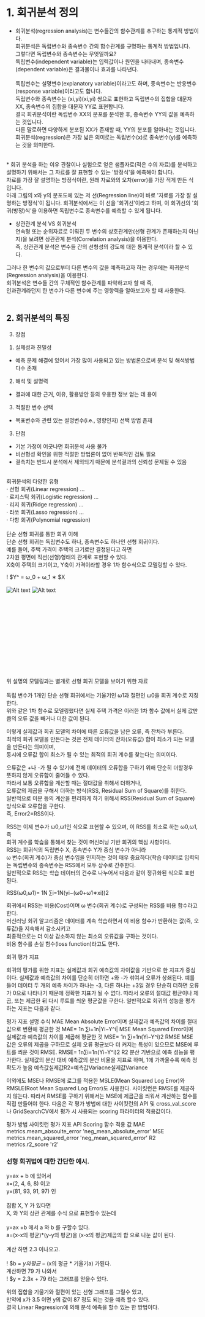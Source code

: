

# 1. 회귀분석 정의

* 회귀분석(regression analysis)는 변수들간의 함수관계를 추구하는 통계적 방법이다. <br>
회귀분석은 독립변수와 종속변수 간의 함수관계를 규명하는 통계적 방법입니다. <br>
그렇다면 독립변수와 종속변수는 무엇일까요? <br>
독립변수(independent variable)는 입력값이나 원인을 나타내며, 종속변수(dependent variable)은 결과물이나 효과를 나타낸다. <br>
<br>독립변수는 설명변수(explanatory variable)이라고도 하며, 종속변수는 반응변수(response variable)이라고도 합니다. <br>
독립변수와 종속변수는 (xi,yi)(xi,yi) 쌍으로 표현하고 독립변수의 집합을 대문자 XX, 종속변수의 집합을 대문자 YY로 표현합니다. <br>
결국 회귀분석이란 독립변수 XX의 분포를 분석한 후, 종속변수 YY의 값을 예측하는 것입니다. <br>
다른 말로하면 다양하게 분포된 XX가 존재할 때, YY의 분포를 알아내는 것입니다.<br>
회귀분석(regression)은 가장 넓은 의미로는 독립변수(x)로 종속변수(y)를 예측하는 것을 의미한다. <br>

<br>
* 회귀 분석을 하는 이유
관찰이나 실험으로 얻은 샘플자료(적은 수의 자료)를 분석하고 설명하기 위해서는 그 자료를 잘 표현할 수 있는 '방정식'을 예측해야 합니다. <br>
자료를 가장 잘 설명하는 방정식이란, 원래 자료와의 오차(error)를 가장 적게 만든 식 입니다.<br>
아래 그림의 x와 y의 분포도에 있는 저 선(Regression line)이 바로 '자료를 가장 잘 설명하는 방정식'이 됩니다.
회귀분석에서는 이 선을 '회귀선'이라고 하며, 이 회귀선의 '회귀(방정)식'을 이용하면 독립변수로 종속변수를 예측할 수 있게 됩니다. <br>

* 상관관계 분석 VS 회귀분석<br>
연속형 또는 순위자료로 이뤄진 두 변수의 상호관계만(선형 관계가 존재하는지 아닌지)을 보려면 상관관계 분석(Correlation analysis)을 이용한다. <br>
즉, 상관관계 분석은 변수들 간의 선형성의 강도에 대한 통계적 분석이라 할 수 있다.<br> 

그러나 한 변수의 값으로부터 다른 변수의 값을 예측하고자 하는 경우에는 회귀분석(Regression analysis)을 이용한다. <br>
회귀분석은 변수들 간의 구체적인 함수관계를 파악하고자 할 때 즉, <br>
인과관계라던지 한 변수가 다른 변수에 주는 영향력을 알아보고자 할 때 사용한다.<br>
<br>
## 2.  회귀분석의 특징<br>
3.  장점<br>
1)  실제성과 친밀성<br>
-  예측 문제 해결에 있어서 가장 많이 사용되고 있는 방법론으로써 분석 및 해석방법 다수 존재<br>
2)  해석 및 설명력<br>
-  결과에 대한 근거, 이유, 활용방안 등의 유용한 정보 얻는 데 용이<br>
3)  적절한 변수 선택<br>
-  목표변수와 관련 있는 설명변수(i.e., 영향인자) 선택 방법 존재<br>
3.  단점<br>
-  기본 가정이 어긋나면 회귀분석 사용 불가<br>
-  비선형성 확인을 위한 적절한 방법론이 없어 반복적인 검토 필요<br>
-  결측치는 반드시 분석에서 제외되기 때문에 분석결과의 신뢰성 문제될 수 있음<br>
<br>
회귀분석의 다양한 유형<br>
·        선형 회귀(Linear regression) ...<br>
·        로지스틱 회귀(Logistic regression) ...<br>
·        리지 회귀(Ridge regression) ...<br>
·        라쏘 회귀(Lasso regression) ...<br>
·        다항 회귀(Polynomial regression) <br><br>
단순 선형 회귀를 통한 회귀 이해<br>
단순 선형 회귀는 독립변수도 하나, 종속변수도 하나인 선형 회귀이다.<br> 
예를 들어, 주택 가격이 주택의 크기로만 결정된다고 하면 <br>
2차원 평면에 직선(선형)형태의 관계로 표현할 수 있다. <br>
X축이 주택의 크기이고, Y축이 가격이라할 경우 1차 함수식으로 모델링할 수 있다.
 
! $Y^ = ω_0 + ω_1 ∗ $X <br>
<br>![Alt text](/path/to/img.jpg)
![Alt text](/path/to/img.jpg "Optional title")
<br>
<br>
<br>
<br>
<br>
<br>
<br>
<br>
<br>
<br>
<br>
<br>
<br>

위 설명의 모델링과는 별개로 선형 회귀 모델을 보이기 위한 자료 <br><br>
 독립 변수가 1개인 단순 선형 회귀에서는 기울기인 ω1과 절편인 ω0을 회귀 계수로 지칭한다. <br>
위와 같은 1차 함수로 모델링했다면 실제 주택 가격은 이러한 1차 함수 값에서 실제 값만큼의 오류 값을 빼거나 더한 값이 된다.<br>
 
이렇게 실제값과 회귀 모델의 차이에 따른 오류값을 남은 오류, 즉 잔차라 부른다. <br>
최적의 회귀 모델을 만든다는 것은 전체 데이터의 잔차(오류값) 합이 최소가 되는 모델을 만든다는 의미이며, <br>
동시에 오류값 합이 최소가 될 수 있는 최적의 회귀 계수를 찾는다는 의미이다.
 
오류값은 +나 -가 될 수 있기에 전체 데이터의 오류합을 구하기 위해 단순히 더할경우 뜻하지 않게 오류합이 줄어들 수 있다. <br>
따라서 보통 오류합을 계산할 때는 절대값을 취해서 더하거나, <br>
오류값의 제곱을 구해서 더하는 방식(RSS, Residual Sum of Square)를 취한다. <br>
일반적으로 미분 등의 계산을 편리하게 하기 위해서 RSS(Residual Sum of Square) 방식으로 오류합을 구한다. <br>
즉, Error2=RSS이다.<br>
 
RSS는 이제 변수가 ω0,ω1인 식으로 표현할 수 있으며, 이 RSS를 최소로 하는 ω0,ω1, 즉 <br>
회귀 계수를 학습을 통해서 찾는 것이 머신러닝 기반 회귀의 핵심 사항이다. <br>
RSS는 회귀식의 독립변수 X, 종속변수 Y가 중심 변수가 아니라 <br>
ω 변수(회귀 계수)가 중심 변수임을 인지하는 것이 매우 중요하다(학습 데이터로 입력되는 독립변수와 종속변수는 RSS에서 모두 상수로 간주한다. <br>
일반적으로 RSS는 학습 데이터의 건수로 나누어서 다음과 같이 정규화된 식으로 표현된다.<br>
 
RSS(ω0,ω1)= 1N ∑i=1N(yi−(ω0+ω1∗xi))2
 
회귀에서 RSS는 비용(Cost)이며 ω 변수(회귀 계수)로 구성되는 RSS를 비용 함수라고 한다. <br>
머신러닝 회귀 알고리즘은 데이터를 계속 학습하면서 이 비용 함수가 반환하는 값(즉, 오류값)을 지속해서 감소시키고 <br>
최종적으로는 더 이상 감소하지 않는 최소의 오류값을 구하는 것이다. <br>
비용 함수를 손실 함수(loss function)라고도 한다.<br>
 
회귀 평가 지표<br>

회귀의 평가를 위한 지표는 실제값과 회귀 예측값의 차이값을 기반으로 한 지표가 중심이다. 실제값과 예측값의 차이를 단순히 더하면 +와 -가 섞여서 오류가 상쇄된다. 예를 들어 데이터 두 개의 예측 차이가 하나는 -3, 다른 하나는 +3일 경우 단순히 더하면 오류가 0으로 나타나기 때문에 정확한 지표가 될 수 없다. 따라서 오류의 절대값 평균이나 제곱, 또는 제곱한 뒤 다시 루트를 씌운 평균값을 구한다. 일반적으로 회귀의 성능을 평가하는 지표는 다음과 같다.
 
평가 지표
설명
수식
MAE
Mean Absolute Error이며 실제값과 예측값의 차이를 절대값으로 변환해 평균한 것
MAE= 1n ∑i=1n|Yi−Y^i|
MSE
Mean Squared Error이며 실제값과 예측값의 차이를 제곱해 평균한 것
MSE= 1n ∑i=1n(Yi−Y^i)2
RMSE
MSE 값은 오류의 제곱을 구하므로 실제 오류 평균보다 더 커지는 특성이 있으므로 MSE에 루트를 씌운 것이 RMSE.
RMSE= 1n∑i=1n(Yi−Y^i)2
R2
분산 기반으로 예측 성능을 평가한다. 실제값의 분산 대비 예측값의 분산 비율을 지표로 하며, 1에 가까울수록 예측 정확도가 높음
예측값실제값R2=예측값Variacne실제값Variance

 
이외에도 MSE나 RMSE에 로그를 적용한 MSLE(Mean Squared Log Error)와 RMSLE(Root Mean Squared Log Error)도 사용한다. 사이킷런은 RMSE를 제공하지 않는다. 따라서 RMSE를 구하기 위해서는 MSE에 제곱근을 씌워서 계산하는 함수를 직접 만들어야 한다. 다음은 각 평가 방법에 대한 사이킷런의 API 및 cross_val_score나 GridSearchCV에서 평가 시 사용되는 scoring 파라미터의 적용값이다.
 
평가 방법
사이킷런 평가 지표 API
Scoring 함수 적용 값
MAE
metrics.meam_absoulte_error
'neg_mean_absolute_error'
MSE
metrics.mean_squared_error
'neg_mean_squared_error'
R2
metrics.r2_score
'r2'



### 선형 회귀법에 대한 간단한 예시.

y=ax + b 에 있어서 <br>
x=(2, 4, 6, 8) 이고 <br>
y=(81, 93, 91, 97) 인 <br>
<br>
집합 X, Y 가 있다면 <br>
X, 와 Y의 상관 관계를 수식 으로 표현할수 있는데 <br><br>
y=ax +b 에서 a 와 b 를 구할수 있다.<br>
a=(x-x의 평균)*(y-y의 평균)을  (x-x의 평균)제곱의 합  으로 나눈 값이 된다.<br><br>
계산 하면 2.3 이나오고.<br><br>
! $b = $y의 평균 - ($x의 평균 * 기울기a) 가된다.<br>
계산하면 79 가 나와서<br>
! $y = 2.3x + 79 라는 그래프를 얻을수 있다.<br>

위의 집합을 기울기와 절편이 있는 선형 그래프를 그릴수 있고,<br>
만약에 x가 3.5 이면 y의 값이  87 정도 되는 것을 예측 할수 있다.<br>
결국 Linear Regression에 의해 분석 예측을 할수 있는 한 방법이다. <br><br>






